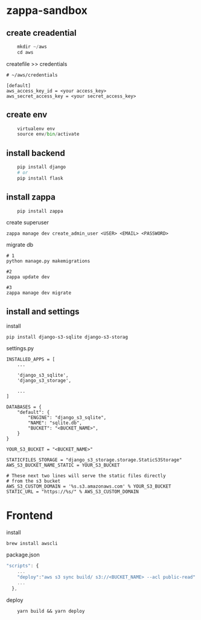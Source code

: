 # zappa-sandbox

## create creadential
```python
    mkdir ~/aws
    cd aws
```
createfile >> credentials
```
# ~/aws/credentials

[default]
aws_access_key_id = <your access_key>
aws_secret_access_key = <your secret_access_key>
```

## create env 
```python
    virtualenv env
    source env/bin/activate
```
## install backend
```python
    pip install django
    # or
    pip install flask
```

## install zappa
```python
    pip install zappa
```

create superuser
```
zappa manage dev create_admin_user <USER> <EMAIL> <PASSWORD>
```

migrate db
```
# 1
python manage.py makemigrations

#2
zappa update dev

#3
zappa manage dev migrate

```

## install and settings
install
```
pip install django-s3-sqlite django-s3-storag
```

settings.py
```
INSTALLED_APPS = [
    ...

    'django_s3_sqlite',
    'django_s3_storage',

    ...
]

DATABASES = {
    "default": {
        "ENGINE": "django_s3_sqlite",
        "NAME": "sqlite.db",
        "BUCKET": "<BUCKET_NAME>",
    }
}

YOUR_S3_BUCKET = "<BUCKET_NAME>"

STATICFILES_STORAGE = "django_s3_storage.storage.StaticS3Storage"
AWS_S3_BUCKET_NAME_STATIC = YOUR_S3_BUCKET

# These next two lines will serve the static files directly 
# from the s3 bucket
AWS_S3_CUSTOM_DOMAIN = '%s.s3.amazonaws.com' % YOUR_S3_BUCKET
STATIC_URL = "https://%s/" % AWS_S3_CUSTOM_DOMAIN

```

# Frontend
install
```
brew install awscli
```
package.json
```js
"scripts": {
    ...
    "deploy":"aws s3 sync build/ s3://<BUCKET_NAME> --acl public-read"
    ...
  },
```

deploy 
```
    yarn build && yarn deploy  
```